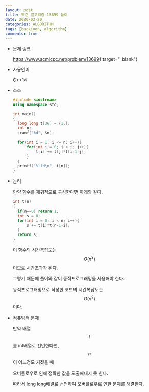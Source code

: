 ```yaml
---
layout: post
title: 백준 알고리즘 13699 풀이
date: 2020-03-20
categories: ALGORITHM
tags: [backjoon, algorithm]
comments: true
---
```


* 문제 링크

  <https://www.acmicpc.net/problem/13699>{:target="_blank"}
  
* 사용언어

  C++14
  
* 소스

  ```c++
  #include <iostream>
  using namespace std;
  
  int main()
  {
  	long long t[36] = {1,};
  	int n;
  	scanf("%d", &n);
  	
  	for(int i = 1; i <= n; i++){
  		for(int j = 0; j < i; j++){
  			t[i] += t[j]*t[i-1-j];
  		}
  	}
  	printf("%lld\n", t[n]);
  }
  ```

* 논리

  만약 함수를 재귀적으로 구성한다면 아래와 같다. 

  ```c++
  int t(n)
  {
  	if(n==0) return 1;
  	int s = 0;
  	for(int i = 0; i < n; i++){
  		s += t(i)*t(n-1-i);
  	}
  	return s;
  }
  ```

  이 함수의 시간복잡도는 
  $$
  O(n^2)
  $$ 
  이므로 시간초과가 된다. 

  그렇기 때문에 풀이와 같이 동적프로그래밍을 사용해야 한다.

  동적프로그래밍으로 작성한 코드의 시간복잡도는 
  $$
  O(n^2)
  $$ 
  이다.

* 컴퓨팅적 문제

  만약 배열 
  $$
  t
  $$
  를 int배열로 선언한다면, 
  $$
  n
  $$
  이 어느정도 커졌을 때

  오버플로우로 인해 정확한 값을 도출해내지 못 한다.

  따라서 long long배열로 선언하여 오버플로우로 인한 문제를 해결한다. 